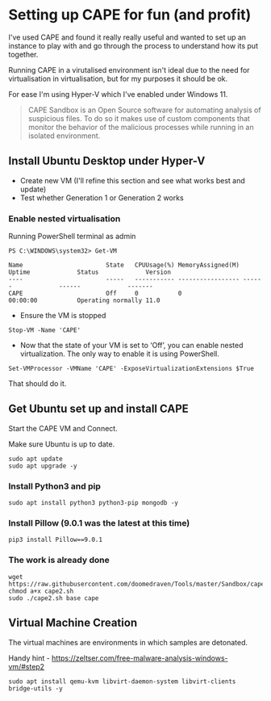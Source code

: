 # Setting up CAPE for fun (and profit)
I've used CAPE and found it really really useful and wanted to set up an instance to play with and go through the process to understand how its put together.

Running CAPE in a virutalised environment isn't ideal due to the need for virtualisation in virtualisation, but for my purposes it should be ok.

For ease I'm using Hyper-V which I've enabled under Windows 11.

> CAPE Sandbox is an Open Source software for automating analysis of suspicious files. To do so it makes use of custom components that monitor the behavior of the malicious processes while running in an isolated environment.

## Install Ubuntu Desktop under Hyper-V
* Create new VM (I'll refine this section and see what works best and update)
* Test whether Generation 1 or Generation 2 works

### Enable nested virtualisation
Running PowerShell terminal as admin

```
PS C:\WINDOWS\system32> Get-VM

Name                       State   CPUUsage(%) MemoryAssigned(M) Uptime             Status             Version
----                       -----   ----------- ----------------- ------             ------             -------
CAPE                       Off     0           0                 00:00:00           Operating normally 11.0
```
* Ensure the VM is stopped

```
Stop-VM -Name 'CAPE'
```
* Now that the state of your VM is set to ‘Off’, you can enable nested virtualization. The only way to enable it is using PowerShell. 

```
Set-VMProcessor -VMName 'CAPE' -ExposeVirtualizationExtensions $True
```
That should do it.

## Get Ubuntu set up and install CAPE
Start the CAPE VM and Connect.

Make sure Ubuntu is up to date.
```
sudo apt update
sudo apt upgrade -y
```

### Install Python3 and pip
```
sudo apt install python3 python3-pip mongodb -y
```

### Install Pillow (9.0.1 was the latest at this time)
```
pip3 install Pillow==9.0.1
```
### The work is already done
```
wget https://raw.githubusercontent.com/doomedraven/Tools/master/Sandbox/cape2.sh
chmod a+x cape2.sh
sudo ./cape2.sh base cape

```
## Virtual Machine Creation
The virtual machines are environments in which samples are detonated.

Handy hint - https://zeltser.com/free-malware-analysis-windows-vm/#step2

```
sudo apt install qemu-kvm libvirt-daemon-system libvirt-clients bridge-utils -y
```

